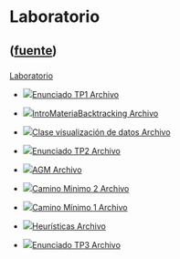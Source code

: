 # Laboratorio
([fuente](https://campus.exactas.uba.ar/course/view.php?id=992&section=6))
---
###
[Laboratorio](https://campus.exactas.uba.ar/course/view.php?id=992&section=6)

  - [![ ](https://campus.exactas.uba.ar/theme/image.php/aardvark/core/1524752928/f/pdf-24)Enunciado TP1 Archivo](https://campus.exactas.uba.ar/mod/resource/view.php?id=60069)

  - [![ ](https://campus.exactas.uba.ar/theme/image.php/aardvark/core/1524752928/f/archive-24)IntroMateriaBacktracking Archivo](https://campus.exactas.uba.ar/mod/resource/view.php?id=60074)

  - [![ ](https://campus.exactas.uba.ar/theme/image.php/aardvark/core/1524752928/f/archive-24)Clase visualización de datos Archivo](https://campus.exactas.uba.ar/mod/resource/view.php?id=60588)

  - [![ ](https://campus.exactas.uba.ar/theme/image.php/aardvark/core/1524752928/f/pdf-24)Enunciado TP2 Archivo](https://campus.exactas.uba.ar/mod/resource/view.php?id=61920)

  - [![ ](https://campus.exactas.uba.ar/theme/image.php/aardvark/core/1524752928/f/archive-24)AGM Archivo](https://campus.exactas.uba.ar/mod/resource/view.php?id=62319)

  - [![ ](https://campus.exactas.uba.ar/theme/image.php/aardvark/core/1524752928/f/archive-24)Camino Minimo 2 Archivo](https://campus.exactas.uba.ar/mod/resource/view.php?id=62320)

  - [![ ](https://campus.exactas.uba.ar/theme/image.php/aardvark/core/1524752928/f/archive-24)Camino Mínimo 1 Archivo](https://campus.exactas.uba.ar/mod/resource/view.php?id=62486)

  - [![ ](https://campus.exactas.uba.ar/theme/image.php/aardvark/core/1524752928/f/archive-24)Heurísticas Archivo](https://campus.exactas.uba.ar/mod/resource/view.php?id=62590)

  - [![ ](https://campus.exactas.uba.ar/theme/image.php/aardvark/core/1524752928/f/pdf-24)Enunciado TP3 Archivo](https://campus.exactas.uba.ar/mod/resource/view.php?id=63044)

